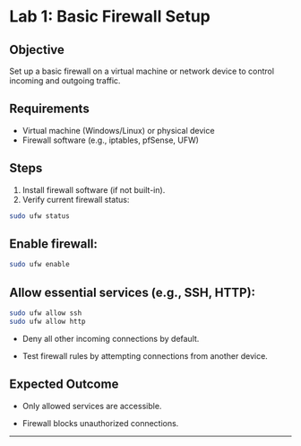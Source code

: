 # Lab 1: Basic Firewall Setup

## Objective
Set up a basic firewall on a virtual machine or network device to control incoming and outgoing traffic.

## Requirements
- Virtual machine (Windows/Linux) or physical device
- Firewall software (e.g., iptables, pfSense, UFW)

## Steps
1. Install firewall software (if not built-in).
2. Verify current firewall status:

```bash
sudo ufw status
```

## Enable firewall:

```bash
sudo ufw enable
```

## Allow essential services (e.g., SSH, HTTP):

```bash
sudo ufw allow ssh
sudo ufw allow http
```

- Deny all other incoming connections by default.

- Test firewall rules by attempting connections from another device.

## Expected Outcome

- Only allowed services are accessible.

- Firewall blocks unauthorized connections.


---
